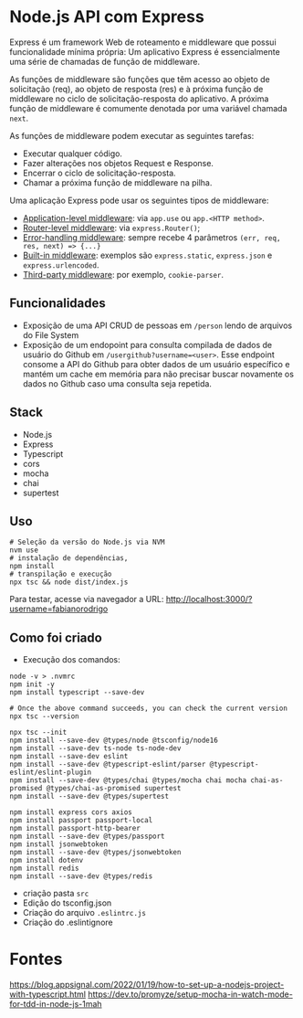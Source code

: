 # Node.js API com Express

Express é um framework Web de roteamento e middleware que possui funcionalidade mínima própria: Um aplicativo Express é essencialmente uma série de chamadas de função de middleware.

As funções de middleware são funções que têm acesso ao objeto de solicitação (req), ao objeto de resposta (res) e à próxima função de middleware no ciclo de solicitação-resposta do aplicativo. A próxima função de middleware é comumente denotada por uma variável chamada `next`.

As funções de middleware podem executar as seguintes tarefas:

- Executar qualquer código.
- Fazer alterações nos objetos Request e Response.
- Encerrar o ciclo de solicitação-resposta.
- Chamar a próxima função de middleware na pilha.

Uma aplicação Express pode usar os seguintes tipos de middleware:

- [Application-level middleware](https://expressjs.com/en/guide/using-middleware.html#middleware.application): via `app.use` ou `app.<HTTP method>`.
- [Router-level middleware](https://expressjs.com/en/guide/using-middleware.html#middleware.router): via `express.Router()`;
- [Error-handling middleware](https://expressjs.com/en/guide/using-middleware.html#middleware.error-handling): sempre recebe 4 parâmetros `(err, req, res, next) => {...}`
- [Built-in middleware](https://expressjs.com/en/guide/using-middleware.html#middleware.built-in): exemplos são `express.static`, `express.json` e `express.urlencoded`.
- [Third-party middleware](https://expressjs.com/en/guide/using-middleware.html#middleware.third-party): por exemplo, `cookie-parser`.

## Funcionalidades

- Exposição de uma API CRUD de pessoas em `/person` lendo de arquivos do File System
- Exposição de um endopoint para consulta compilada de dados de usuário do Github em `/usergithub?username=<user>`. Esse endpoint consome a API do Github para obter dados de um usuário específico e mantém um cache em memória para não precisar buscar novamente os dados no Github caso uma consulta seja repetida.


## Stack

- Node.js
- Express
- Typescript
- cors
- mocha
- chai
- supertest

## Uso

```shell
# Seleção da versão do Node.js via NVM
nvm use
# instalação de dependências,
npm install
# transpilação e execução
npx tsc && node dist/index.js
```

Para testar, acesse via navegador a URL: [http://localhost:3000/?username=fabianorodrigo](http://localhost:3000/?username=fabianorodrigo)

## Como foi criado

- Execução dos comandos:

```shell
node -v > .nvmrc
npm init -y
npm install typescript --save-dev

# Once the above command succeeds, you can check the current version
npx tsc --version

npx tsc --init
npm install --save-dev @types/node @tsconfig/node16
npm install --save-dev ts-node ts-node-dev
npm install --save-dev eslint 
npm install --save-dev @typescript-eslint/parser @typescript-eslint/eslint-plugin 
npm install --save-dev @types/chai @types/mocha chai mocha chai-as-promised @types/chai-as-promised supertest
npm install --save-dev @types/supertest

npm install express cors axios
npm install passport passport-local 
npm install passport-http-bearer
npm install --save-dev @types/passport
npm install jsonwebtoken
npm install --save-dev @types/jsonwebtoken
npm install dotenv
npm install redis
npm install --save-dev @types/redis
```

- criação pasta `src`
- Edição do tsconfig.json
- Criação do arquivo `.eslintrc.js`
- Criação do .eslintignore

# Fontes

https://blog.appsignal.com/2022/01/19/how-to-set-up-a-nodejs-project-with-typescript.html
https://dev.to/promyze/setup-mocha-in-watch-mode-for-tdd-in-node-js-1mah
